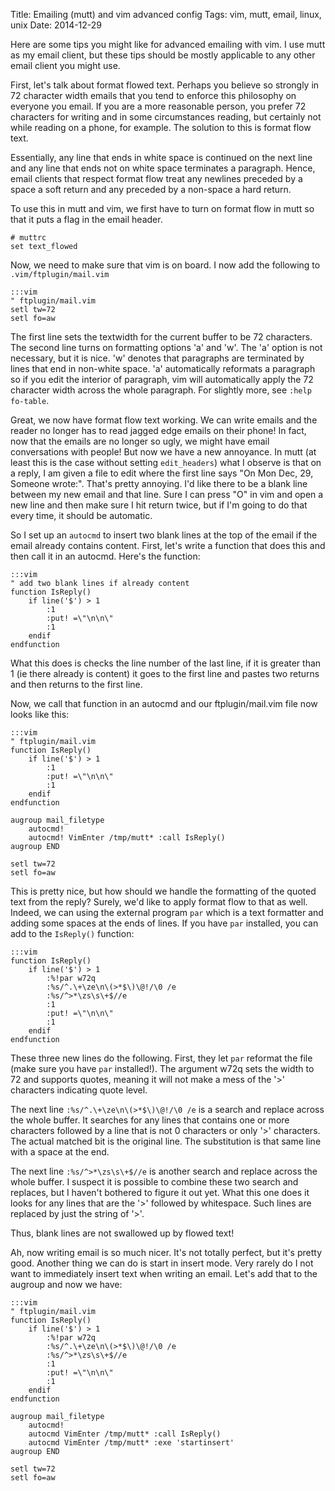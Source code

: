 Title: Emailing (mutt) and vim advanced config
Tags: vim, mutt, email, linux, unix
Date: 2014-12-29

Here are some tips you might like for advanced emailing with vim.  I use mutt
as my email client, but these tips should be mostly applicable to any other
email client you might use.

First, let's talk about format flowed text.  Perhaps you believe so strongly in
72 character width emails that you tend to enforce this philosophy on everyone
you email.  If you are a more reasonable person, you prefer 72 characters for
writing and in some circumstances reading, but certainly not while reading on a
phone, for example.  The solution to this is format flow text.

Essentially, any line that ends in white space is continued on the next line
and any line that ends not on white space terminates a paragraph.  Hence,
email clients that respect format flow treat any newlines preceded by a space
a soft return and any preceded by a non-space a hard return.

To use this in mutt and vim, we first have to turn on format flow in mutt so
that it puts a flag in the email header.

    # muttrc
    set text_flowed

Now, we need to make sure that vim is on board.  I now add the following to
`.vim/ftplugin/mail.vim`

    :::vim
    " ftplugin/mail.vim
    setl tw=72
    setl fo=aw

The first line sets the textwidth for the current buffer to be 72 characters.
The second line turns on formatting options 'a' and 'w'.  The 'a' option is
not necessary, but it is nice.  'w' denotes that paragraphs are terminated by
lines that end in non-white space.  'a' automatically reformats a paragraph so
if you edit the interior of paragraph, vim will automatically apply the 72
character width across the whole paragraph.  For slightly more, see
`:help fo-table`.

Great, we now have format flow text working.  We can write emails and the
reader no longer has to read jagged edge emails on their phone!  In fact, now
that the emails are no longer so ugly, we might have email conversations with
people!  But now we have a new annoyance.  In mutt (at least this is the case
without setting `edit_headers`) what I observe is that on a reply, I am given
a file to edit where the first line says "On Mon Dec, 29, Someone wrote:".
That's pretty annoying.  I'd like there to be a blank line between my new email
and that line.  Sure I can press "O" in vim and open a new line and then make
sure I hit return twice, but if I'm going to do that every time, it should be
automatic.

So I set up an `autocmd` to insert two blank lines at the top of the email if
the email already contains content.  First, let's write a function that does
this and then call it in an autocmd.  Here's the function:

    :::vim
    " add two blank lines if already content
    function IsReply()
        if line('$') > 1
            :1
            :put! =\"\n\n\"
            :1
        endif
    endfunction

What this does is checks the line number of the last line, if it is greater
than 1 (ie there already is content) it goes to the first line and pastes two
returns and then returns to the first line.

Now, we call that function in an autocmd and our ftplugin/mail.vim file now
looks like this:

    :::vim
    " ftplugin/mail.vim
    function IsReply()
        if line('$') > 1
            :1
            :put! =\"\n\n\"
            :1
        endif
    endfunction

    augroup mail_filetype
        autocmd!
        autocmd! VimEnter /tmp/mutt* :call IsReply()
    augroup END

    setl tw=72
    setl fo=aw

This is pretty nice, but how should we handle the formatting of the quoted text
from the reply?  Surely, we'd like to apply format flow to that as well.
Indeed, we can using the external program `par` which is a text formatter and
adding some spaces at the ends of lines.  If you have `par` installed, you can
add to the `IsReply()` function:

    :::vim
    function IsReply()
        if line('$') > 1
            :%!par w72q
            :%s/^.\+\ze\n\(>*$\)\@!/\0 /e
            :%s/^>*\zs\s\+$//e
            :1
            :put! =\"\n\n\"
            :1
        endif
    endfunction

These three new lines do the following.  First, they let `par` reformat the
file (make sure you have `par` installed!).  The argument w72q sets the width
to 72 and supports quotes, meaning it will not make a mess of the '>'
characters indicating quote level.

The next line `:%s/^.\+\ze\n\(>*$\)\@!/\0 /e` is a search and replace across
the whole buffer.  It searches for any lines that contains one or more
characters followed by a line that is not 0 characters or only '>' characters.
The actual matched bit is the original line.  The substitution is that same
line with a space at the end.

The next line `:%s/^>*\zs\s\+$//e` is another search and replace across the
whole buffer.  I suspect it is possible to combine these two search and
replaces, but I haven't bothered to figure it out yet.  What this one does it
looks for any lines that are the '>' followed by whitespace.  Such lines are
replaced by just the string of '>'.

Thus, blank lines are not swallowed up by flowed text!

Ah, now writing email is so much nicer.  It's not totally perfect, but it's
pretty good. Another thing we can do is start in insert mode.  Very rarely do I
not want to immediately insert text when writing an email.  Let's add that to
the augroup and now we have:

    :::vim
    " ftplugin/mail.vim
    function IsReply()
        if line('$') > 1
            :%!par w72q
            :%s/^.\+\ze\n\(>*$\)\@!/\0 /e
            :%s/^>*\zs\s\+$//e
            :1
            :put! =\"\n\n\"
            :1
        endif
    endfunction

    augroup mail_filetype
        autocmd!
        autocmd VimEnter /tmp/mutt* :call IsReply()
        autocmd VimEnter /tmp/mutt* :exe 'startinsert'
    augroup END

    setl tw=72
    setl fo=aw


